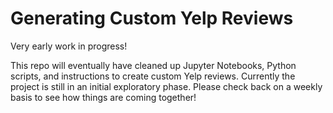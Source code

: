 # Generating Custom Yelp Reviews
Very early work in progress!

This repo will eventually have cleaned up Jupyter Notebooks, Python scripts, and instructions to create custom Yelp reviews.  Currently the project is still in an initial exploratory phase.  Please check back on a weekly basis to see how things are coming together!
